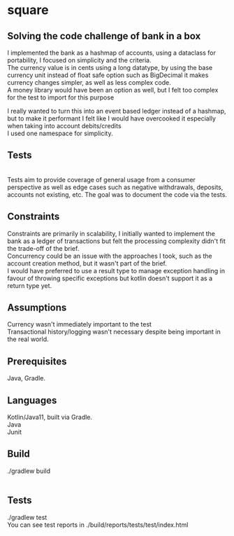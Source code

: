 # square

## Solving the code challenge of bank in a box

I implemented the bank as a hashmap of accounts, using a dataclass for portability, I focused on simplicity and the criteria.<br>
The currency value is in cents using a long datatype, by using the base currency unit instead of float safe option such as BigDecimal it makes currency changes simpler, as well as less complex code.<br>
A money library would have been an option as well, but I felt too complex for the test to import for this purpose<br>

I really wanted to turn this into an event based ledger instead of a hashmap, but to make it performant I felt like I would have overcooked it especially when taking into account debits/credits<br>
I used one namespace for simplicity.

## Tests
<br>
Tests aim to provide coverage of general usage from a consumer perspective as well as edge cases such as negative withdrawals, deposits, accounts not existing, etc.
The goal was to document the code via the tests.<br>

## Constraints
Constraints are primarily in scalability, I initially wanted to implement the bank as a ledger of transactions but felt the processing complexity didn't fit the trade-off of the brief.<br>
Concurrency could be an issue with the approaches I took, such as the account creation method, but it wasn't part of the brief.<br>
I would have preferred to use a result type to manage exception handling in favour of throwing specific exceptions but kotlin doesn't support it as a return type yet.

## Assumptions
Currency wasn't immediately important to the test<br>
Transactional history/logging wasn't necessary despite being important in the real world.<br>

## Prerequisites
Java, Gradle.

## Languages
Kotlin/Java11, built via Gradle.<br>
Java<br>
Junit<br>

## Build
./gradlew build<br><br>

## Tests
./gradlew test<br>
You can see test reports in ./build/reports/tests/test/index.html
